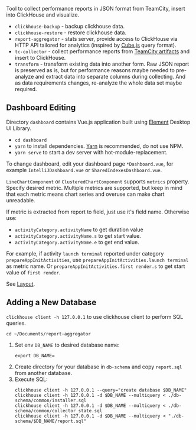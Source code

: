 Tool to collect performance reports in JSON format from TeamCity, insert into ClickHouse and visualize.

 * `clickhouse-backup` - backup clickhouse data.
 * `clickhouse-restore` - restore clickhouse data.
 * `report-aggregator` - stats server, provide access to ClickHouse via HTTP API tailored for analytics (inspired by [Cube.js](https://cube.dev/docs/query-format) query format).
 * `tc-collector` - collect performance reports from [TeamCity artifacts](https://www.jetbrains.com/help/teamcity/build-artifact.html) and insert to ClickHouse.
 * `transform` - transform existing data into another form. Raw JSON report is preserved as is, but for performance reasons maybe needed to pre-analyze and extract data into separate columns during collecting. And as data requirements changes, re-analyze the whole data set maybe required.

## Dashboard Editing

Directory `dashboard` contains Vue.js application built using [Element](https://element.eleme.io/#/en-US) Desktop UI Library.

 * `cd dashboard`
 * `yarn` to install dependencies. [Yarn](https://classic.yarnpkg.com/en/docs/install/) is recommended, do not use NPM.
 * `yarn serve` to start a dev server with hot-module-replacement.

To change dashboard, edit your dashboard page `*Dashboard.vue`, for example `IntelliJDashboard.vue` or `SharedIndexesDashboard.vue`.

`LineChartComponent` or `ClusteredChartComponent` supports `metrics` property. 
Specify desired metric. Multiple metrics are supported, but keep in mind that each metric means chart series and overuse can make chart unreadable. 

If metric is extracted from report to field, just use it's field name.
Otherwise use:
 * `activityCategory.activityName` to get duration value
 * `activityCategory.activityName.s` to get start value.
 * `activityCategory.activityName.e` to get end value.

For example, if activity `launch terminal` reported under category `prepareAppInitActivities`, use `prepareAppInitActivities.launch terminal` as metric name. Or `prepareAppInitActivities.first render.s` to get start value of `first render`.

See [Layout](https://element.eleme.io/?ref=madewithvuejs.com#/en-US/component/layout).

## Adding a New Database

`clickhouse client -h 127.0.0.1` to use clickhouse client to perform SQL queries.

`cd ~/Documents/report-aggregator`

1. Set env `DB_NAME` to desired database name:
    ```shell
    export DB_NAME=
    ```
2. Create directory for your database in `db-schema` and copy `report.sql` from another database.
3. Execute SQL:
    ```shell
    clickhouse client -h 127.0.0.1 --query="create database $DB_NAME"
    clickhouse client -h 127.0.0.1 -d $DB_NAME --multiquery < ./db-schema/common/installer.sql
    clickhouse client -h 127.0.0.1 -d $DB_NAME --multiquery < ./db-schema/common/collector_state.sql
    clickhouse client -h 127.0.0.1 -d $DB_NAME --multiquery < "./db-schema/$DB_NAME/report.sql"
    ```
